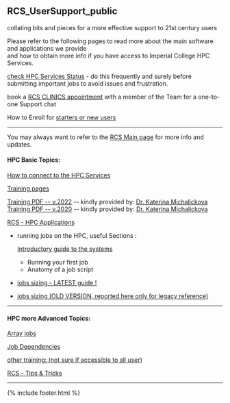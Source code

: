 ## RCS_UserSupport_public

collating bits and pieces for a more effective support to 21st century users  


Please refer to the following pages to read more about the main software and applications we provide  
and how to obtain more info if you have access to Imperial College HPC Services.

[check HPC Services Status](/Service_Status.md) - do this frequently and surely before submitting important jobs to avoid issues and frustration.

book a [RCS CLINICS appointment](/RCS_admchorz/about_HPC_clinics.md) with a member of the Team for a one-to-one Support chat

How to Enroll for [starters or new users](/RCS_admchorz/HPC_newstarter.md)

---
You may always want to refer to the [RCS Main page](https://www.imperial.ac.uk/admin-services/ict/self-service/research-support/rcs/) for more info and updates.

#### HPC Basic Topics:

[How to connect to the HPC Services](https://www.imperial.ac.uk/admin-services/ict/self-service/research-support/rcs/support/getting-started/using-ssh/)

[Training pages](https://www.imperial.ac.uk/admin-services/ict/self-service/research-support/rcs/training/)

[Training PDF -- v.2022](https://imperialcollegelondon.app.box.com/s/kwjxbd5bc87w296wo0m7fdwo9jct5vvs) -- kindly provided by: [Dr. Katerina Michalickova](https://www.imperial.ac.uk/collegedirectory/index.asp?PeopleID=215926)  
[Training PDF -- v.2020](https://imperialcollegelondon.app.box.com/s/4ohpl9tr172anl7usfd1l4y9rqbi0dmw)  -- kindly provided by: [Dr. Katerina Michalickova](https://www.imperial.ac.uk/collegedirectory/index.asp?PeopleID=215926)  


[RCS - HPC Applications](https://www.imperial.ac.uk/admin-services/ict/self-service/research-support/rcs/support/applications/)

- running jobs on the HPC, useful Sections  :  

  [Introductory guide to the systems](https://www.imperial.ac.uk/admin-services/ict/self-service/research-support/rcs/support/getting-started/)

  - Running your first job
  - Anatomy of a job script


- [jobs sizing - LATEST guide !](https://wiki.imperial.ac.uk/pages/viewpage.action?spaceKey=HPC&title=New+Job+sizing+guidance)

- [jobs sizing (OLD VERSION, reported here only for legacy reference)](https://www.imperial.ac.uk/admin-services/ict/self-service/research-support/rcs/computing/job-sizing-guidance/)

---

#### HPC more Advanced Topics:

[Array jobs](https://www.imperial.ac.uk/admin-services/ict/self-service/research-support/rcs/computing/array-jobs/)

[Job Dependencies](https://www.imperial.ac.uk/admin-services/ict/self-service/research-support/rcs/computing/array-jobs/job-dependencies/)

[other training: (not sure if accessible to all user)](https://imperial.cloud.panopto.eu/Panopto/Pages/Viewer.aspx?id=4d5cc349-00a0-4889-bc53-abc600f32b44)

[RCS - Tips & Tricks](https://imperialcollegelondon.github.io/research-computing-tips/)

--------------------------------------------------------------------------------------------------------------------------------------------


{% include footer.html %}